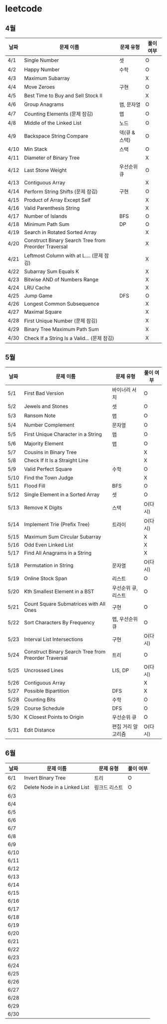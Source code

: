 # leetcode
## 4월

| 날짜 | 문제 이름 | 문제 유형 | 풀이 여부 |
| ---- | --------- | --------- | --------- |
| 4/1  |Single Number| 셋 | O |
| 4/2  |Happy Number| 수학 | O |
| 4/3  |Maximum Subarray|           | X |
| 4/4  |Move Zeroes| 구현 | O |
| 4/5  |Best Time to Buy and Sell Stock II|           | X |
| 4/6  |Group Anagrams| 맵, 문자열 | O |
| 4/7  |Counting Elements (문제 잠김)| 맵 | O |
| 4/8  |Middle of the Linked List| 노드 | O |
| 4/9  |Backspace String Compare| 덱(큐 & 스택) | O |
| 4/10  |Min Stack| 스택 | O |
| 4/11  |Diameter of Binary Tree|           | X |
| 4/12  |Last Stone Weight| 우선순위 큐 | O |
| 4/13  |Contiguous Array|  | X |
| 4/14  |Perform String Shifts (문제 잠김)| 구현 | O |
| 4/15  |Product of Array Except Self|           | X |
| 4/16  |Valid Parenthesis String|           | X |
| 4/17  |Number of Islands| BFS | O |
| 4/18  |Minimum Path Sum| DP | O |
| 4/19  |Search in Rotated Sorted Array|           | X |
| 4/20  |Construct Binary Search Tree from Preorder Traversal|           | X |
| 4/21  |Leftmost Column with at L.... (문제 잠김)|           | X |
| 4/22  |Subarray Sum Equals K|           | X |
| 4/23  |Bitwise AND of Numbers Range|           | X |
| 4/24  |LRU Cache|           | X |
| 4/25  |Jump Game| DFS | O |
| 4/26  |Longest Common Subsequence|           | X |
| 4/27  |Maximal Square|           | X |
| 4/28  |First Unique Number (문제 잠김)|           | X |
| 4/29  |Binary Tree Maximum Path Sum|           | X |
| 4/30  |Check If a String Is a Valid... (문제 잠김)|           | X |

## 5월

| 날짜 | 문제 이름 | 문제 유형 | 풀이 여부 |
| ---- | ---- | --------- | --------- |
| 5/1  |First Bad Version| 바이너리 서치 | O |
| 5/2  |Jewels and Stones| 셋 | O |
| 5/3  |Ransom Note| 맵 | O |
| 5/4  |Number Complement| 문자열 | O |
| 5/5  |First Unique Character in a String| 맵 | O |
| 5/6  |Majority Element| 맵 | O |
| 5/7  |Cousins in Binary Tree|  | X |
| 5/8  |Check If It Is a Straight Line|           | X |
| 5/9  |Valid Perfect Square| 수학 | O |
| 5/10  |Find the Town Judge|  | X |
| 5/11  |Flood Fill| BFS | O |
| 5/12  |Single Element in a Sorted Array| 셋 | O |
| 5/13  |Remove K Digits| 스택 | O(다시) |
| 5/14  |Implement Trie (Prefix Tree)| 트라이 | O(다시) |
| 5/15  |Maximum Sum Circular Subarray|           | X |
| 5/16  |Odd Even Linked List|           | X |
| 5/17  |Find All Anagrams in a String|           | X |
| 5/18  |Permutation in String| 문자열 | O(다시) |
| 5/19  |Online Stock Span| 리스트 | O |
| 5/20  |Kth Smallest Element in a BST| 우선순위 큐, 리스트 | O |
| 5/21  |Count Square Submatrices with All Ones| 구현 | O |
| 5/22  |Sort Characters By Frequency| 맵, 우선순위 큐 | O |
| 5/23  |Interval List Intersections| 구현 | O(다시) |
| 5/24  |Construct Binary Search Tree from Preorder Traversal| 트리 | O |
| 5/25  |Uncrossed Lines| LIS, DP | O(다시) |
| 5/26  |Contiguous Array|           | X |
| 5/27  |Possible Bipartition| DFS | X |
| 5/28  |Counting Bits| 수학 | O |
| 5/29  |Course Schedule| DFS | O |
| 5/30  |K Closest Points to Origin| 우선순위 큐 | O |
| 5/31  |Edit Distance| 편집 거리 알고리즘 | O(다시) |

## 6월

| 날짜 | 문제 이름                    | 문제 유형     | 풀이 여부 |
| ---- | ---------------------------- | ------------- | --------- |
| 6/1  | Invert Binary Tree           | 트리          | O         |
| 6/2  | Delete Node in a Linked List | 링크드 리스트 | O         |
| 6/3  |                              |               |           |
| 6/4  |                              |               |           |
| 6/5  |                              |               |           |
| 6/6  |                              |               |           |
| 6/7  |                              |               |           |
| 6/8  |                              |               |           |
| 6/9  |                              |               |           |
| 6/10 |                              |               |           |
| 6/11 |                              |               |           |
| 6/12 |                              |               |           |
| 6/13 |                              |               |           |
| 6/14 |                              |               |           |
| 6/15 |                              |               |           |
| 6/16 |                              |               |           |
| 6/17 |                              |               |           |
| 6/18 |                              |               |           |
| 6/19 |                              |               |           |
| 6/20 |                              |               |           |
| 6/21 |                              |               |           |
| 6/22 |                              |               |           |
| 6/23 |                              |               |           |
| 6/24 |                              |               |           |
| 6/25 |                              |               |           |
| 6/26 |                              |               |           |
| 6/27 |                              |               |           |
| 6/28 |                              |               |           |
| 6/29 |                              |               |           |
| 6/30 |                              |               |           |